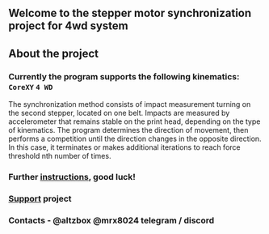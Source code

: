 
## Welcome to the stepper motor synchronization project for 4wd system

## About the project

### Currently the program supports the following kinematics: `CoreXY` `4 WD`

The synchronization method consists of impact measurement turning on the second stepper, located on one belt.
Impacts are measured by accelerometer that remains stable on the print head, depending on the type of kinematics.
The program determines the direction of movement, then performs a competition until the direction changes in the opposite direction.
In this case, it terminates or makes additional iterations to reach force threshold nth number of times.

### Further [instructions](/wiki/chopper_synchronization_guide_en.md), good luck!

### [Support](https://ko-fi.com/altzbox) project

### Contacts - @altzbox @mrx8024 telegram / discord
